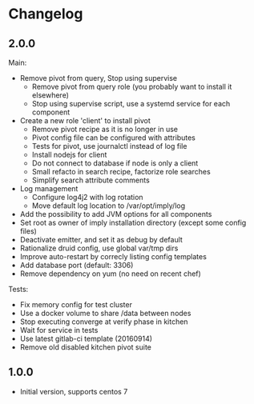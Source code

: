 Changelog
=========

2.0.0
-----

Main:

- Remove pivot from query, Stop using supervise
  + Remove pivot from query role (you probably want to install it elsewhere)
  + Stop using supervise script, use a systemd service for each component
- Create a new role 'client' to install pivot
  + Remove pivot recipe as it is no longer in use
  + Pivot config file can be configured with attributes
  + Tests for pivot, use journalctl instead of log file
  + Install nodejs for client
  + Do not connect to database if node is only a client
  + Small refacto in search recipe, factorize role searches
  + Simplify search attribute comments
- Log management
  + Configure log4j2 with log rotation
  + Move default log location to /var/opt/imply/log
- Add the possibility to add JVM options for all components
- Set root as owner of imply installation directory (except some config files)
- Deactivate emitter, and set it as debug by default
- Rationalize druid config, use global var/tmp dirs
- Improve auto-restart by correcly listing config templates
- Add database port (default: 3306)
- Remove dependency on yum (no need on recent chef)

Tests:

- Fix memory config for test cluster
- Use a docker volume to share /data between nodes
- Stop executing converge at verify phase in kitchen
- Wait for service in tests
- Use latest gitlab-ci template (20160914)
- Remove old disabled kitchen pivot suite

1.0.0
-----

- Initial version, supports centos 7
